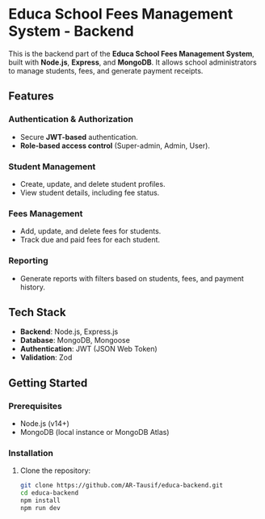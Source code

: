 # Educa School Fees Management System - Backend

This is the backend part of the **Educa School Fees Management System**, built with **Node.js**, **Express**, and **MongoDB**. It allows school administrators to manage students, fees, and generate payment receipts.

## Features

### Authentication & Authorization
- Secure **JWT-based** authentication.
- **Role-based access control** (Super-admin, Admin, User).

### Student Management
- Create, update, and delete student profiles.
- View student details, including fee status.

### Fees Management
- Add, update, and delete fees for students.
- Track due and paid fees for each student.


### Reporting
- Generate reports with filters based on students, fees, and payment history.

## Tech Stack
- **Backend**: Node.js, Express.js
- **Database**: MongoDB, Mongoose
- **Authentication**: JWT (JSON Web Token)
- **Validation**: Zod

## Getting Started

### Prerequisites
- Node.js (v14+)
- MongoDB (local instance or MongoDB Atlas)

### Installation

1. Clone the repository:
   ```bash
   git clone https://github.com/AR-Tausif/educa-backend.git
   cd educa-backend
   npm install
   npm run dev
